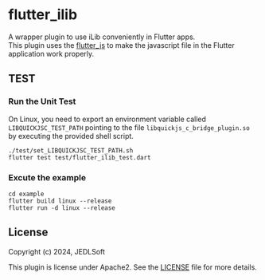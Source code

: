 # flutter_ilib

A wrapper plugin to use iLib conveniently in Flutter apps.  
This plugin uses the [flutter_js](https://pub.dev/packages/flutter_js) to make the javascript file in the Flutter application work properly.


## TEST
### Run the Unit Test
On Linux, you need to export an environment variable called `LIBQUICKJSC_TEST_PATH` pointing to the file `libquickjs_c_bridge_plugin.so` by executing the provided shell script.
```
./test/set_LIBQUICKJSC_TEST_PATH.sh
flutter test test/flutter_ilib_test.dart
```

### Excute the example
```
cd example
flutter build linux --release
flutter run -d linux --release
```

## License

Copyright (c) 2024, JEDLSoft

This plugin is license under Apache2. See the [LICENSE](./LICENSE)
file for more details.